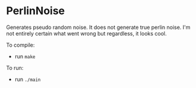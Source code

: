 # PerlinNoise
Generates pseudo random noise. It does not generate true perlin noise. I'm not entirely certain what went wrong but regardless, it looks cool.

To compile:
* run `make`

To run:
* run `./main`
